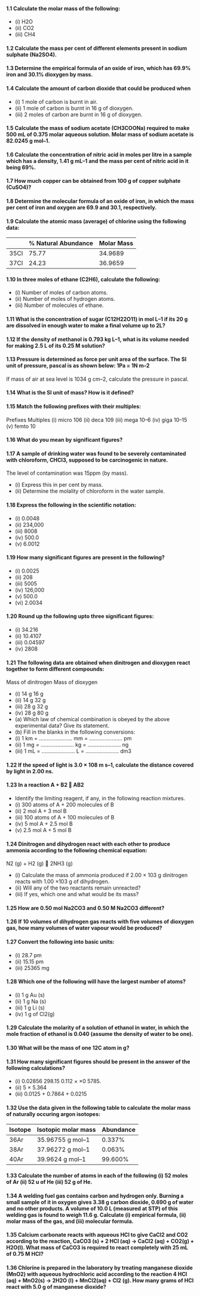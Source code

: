 #### 1.1 Calculate the molar mass of the following:
* (i) H2O 
* (ii) CO2 
* (iii) CH4
#### 1.2 Calculate the mass per cent of different elements present in sodium sulphate (Na2SO4).
#### 1.3 Determine the empirical formula of an oxide of iron, which has 69.9% iron and 30.1% dioxygen by mass.
#### 1.4 Calculate the amount of carbon dioxide that could be produced when
* (i) 1 mole of carbon is burnt in air.
* (ii) 1 mole of carbon is burnt in 16 g of dioxygen.
* (iii) 2 moles of carbon are burnt in 16 g of dioxygen.
#### 1.5 Calculate the mass of sodium acetate (CH3COONa) required to make 500 mL of 0.375 molar aqueous solution. Molar mass of sodium acetate is 82.0245 g mol–1.
#### 1.6 Calculate the concentration of nitric acid in moles per litre in a sample which has a density, 1.41 g mL–1 and the mass per cent of nitric acid in it being 69%.
#### 1.7 How much copper can be obtained from 100 g of copper sulphate (CuSO4)?
#### 1.8 Determine the molecular formula of an oxide of iron, in which the mass per cent of iron and oxygen are 69.9 and 30.1, respectively.
#### 1.9 Calculate the atomic mass (average) of chlorine using the following data:
||% Natural Abundance| Molar Mass|
|-|-|-|
|35Cl| 75.77| 34.9689|
|37Cl| 24.23| 36.9659|
#### 1.10 In three moles of ethane (C2H6), calculate the following:
* (i) Number of moles of carbon atoms.
* (ii) Number of moles of hydrogen atoms.
* (iii) Number of molecules of ethane.
#### 1.11 What is the concentration of sugar (C12H22O11) in mol L–1 if its 20 g are dissolved in enough water to make a final volume up to 2L?
#### 1.12 If the density of methanol is 0.793 kg L–1, what is its volume needed for making 2.5 L of its 0.25 M solution?
#### 1.13 Pressure is determined as force per unit area of the surface. The SI unit of pressure, pascal is as shown below: 1Pa = 1N m–2
If mass of air at sea level is 1034 g cm–2, calculate the pressure in pascal.
#### 1.14 What is the SI unit of mass? How is it defined?
#### 1.15 Match the following prefixes with their multiples:
Prefixes Multiples
(i) micro 106
(ii) deca 109
(iii) mega 10–6
(iv) giga 10–15
(v) femto 10
#### 1.16 What do you mean by significant figures?
#### 1.17 A sample of drinking water was found to be severely contaminated with chloroform, CHCl3, supposed to be carcinogenic in nature. 
The level of contamination was 15ppm (by mass).
* (i) Express this in per cent by mass.
* (ii) Determine the molality of chloroform in the water sample.
#### 1.18 Express the following in the scientific notation:
* (i) 0.0048
* (ii) 234,000
* (iii) 8008
* (iv) 500.0
* (v) 6.0012
#### 1.19 How many significant figures are present in the following?
* (i) 0.0025
* (ii) 208
* (iii) 5005
* (iv) 126,000
* (v) 500.0
* (vi) 2.0034
#### 1.20 Round up the following upto three significant figures:
* (i) 34.216
* (ii) 10.4107
* (iii) 0.04597
* (iv) 2808
#### 1.21 The following data are obtained when dinitrogen and dioxygen react together to form different compounds:
Mass of dinitrogen Mass of dioxygen
* (i) 14 g 16 g
* (ii) 14 g 32 g
* (iii) 28 g 32 g
* (iv) 28 g 80 g
* (a) Which law of chemical combination is obeyed by the above experimental data? Give its statement.
* (b) Fill in the blanks in the following conversions:
* (i) 1 km = ...................... mm = ...................... pm
* (ii) 1 mg = ...................... kg = ...................... ng
* (iii) 1 mL = ...................... L = ...................... dm3
#### 1.22 If the speed of light is 3.0 × 108 m s–1, calculate the distance covered by light in 2.00 ns.
#### 1.23 In a reaction A + B2  AB2
* Identify the limiting reagent, if any, in the following reaction mixtures.
* (i) 300 atoms of A + 200 molecules of B
* (ii) 2 mol A + 3 mol B
* (iii) 100 atoms of A + 100 molecules of B
* (iv) 5 mol A + 2.5 mol B
* (v) 2.5 mol A + 5 mol B
#### 1.24 Dinitrogen and dihydrogen react with each other to produce ammonia according to the following chemical equation:
N2 (g) + H2 (g)  2NH3 (g)
* (i) Calculate the mass of ammonia produced if 2.00 × 103 g dinitrogen reacts with 1.00 ×103 g of dihydrogen.
* (ii) Will any of the two reactants remain unreacted?
* (iii) If yes, which one and what would be its mass?
#### 1.25 How are 0.50 mol Na2CO3 and 0.50 M Na2CO3 different?
#### 1.26 If 10 volumes of dihydrogen gas reacts with five volumes of dioxygen gas, how many volumes of water vapour would be produced?
#### 1.27 Convert the following into basic units:
* (i) 28.7 pm
* (ii) 15.15 pm
* (iii) 25365 mg
#### 1.28 Which one of the following will have the largest number of atoms?
* (i) 1 g Au (s)
* (ii) 1 g Na (s)
* (iii) 1 g Li (s)
* (iv) 1 g of Cl2(g)
#### 1.29 Calculate the molarity of a solution of ethanol in water, in which the mole fraction of ethanol is 0.040 (assume the density of water to be one).
#### 1.30 What will be the mass of one 12C atom in g?
#### 1.31 How many significant figures should be present in the answer of the following calculations?
* (i) 0.02856 298.15 0.112 × ×0 5785. 
* (ii) 5 × 5.364
* (iii) 0.0125 + 0.7864 + 0.0215
#### 1.32 Use the data given in the following table to calculate the molar mass of naturally occuring argon isotopes:
|Isotope| Isotopic molar mass |Abundance|
|-|-|-|
|36Ar| 35.96755 g mol–1 |0.337%|
|38Ar| 37.96272 g mol–1 |0.063%|
|40Ar| 39.9624 g mol–1 |99.600%|
#### 1.33 Calculate the number of atoms in each of the following (i) 52 moles of Ar (ii) 52 u of He (iii) 52 g of He.
#### 1.34 A welding fuel gas contains carbon and hydrogen only. Burning a small sample of it in oxygen gives 3.38 g carbon dioxide, 0.690 g of water and no other products. A volume of 10.0 L (measured at STP) of this welding gas is found to weigh 11.6 g. Calculate (i) empirical formula, (ii) molar mass of the gas, and (iii) molecular formula.
#### 1.35 Calcium carbonate reacts with aqueous HCl to give CaCl2 and CO2 according to the reaction, CaCO3 (s) + 2 HCl (aq) → CaCl2 (aq) + CO2(g) + H2O(l). What mass of CaCO3 is required to react completely with 25 mL of 0.75 M HCl?
#### 1.36 Chlorine is prepared in the laboratory by treating manganese dioxide (MnO2) with aqueous hydrochloric acid according to the reaction 4 HCl (aq) + MnO2(s) → 2H2O (l) + MnCl2(aq) + Cl2 (g). How many grams of HCl react with 5.0 g of manganese dioxide?
